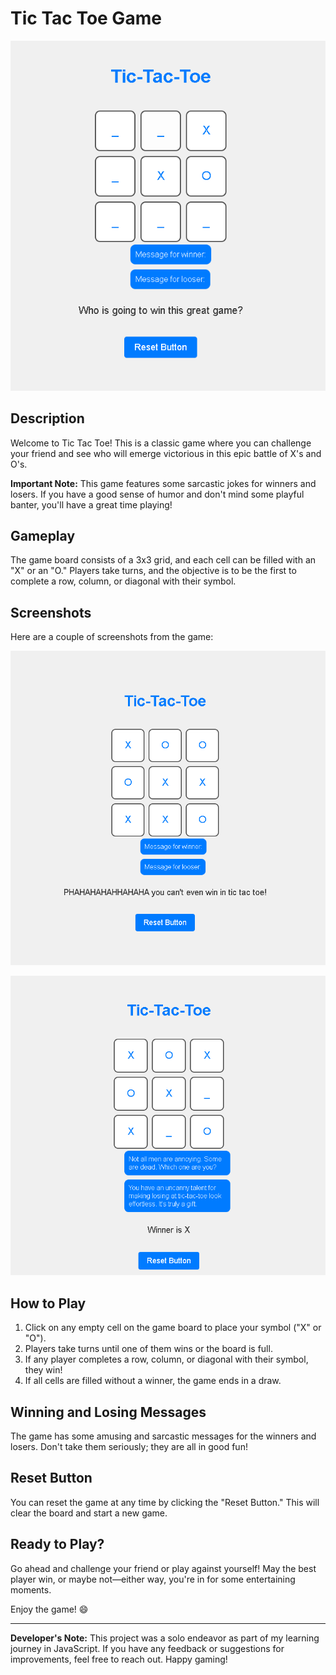 # Tic Tac Toe Game

![Game Start Screenshot](screenshots/start.PNG)

## Description

Welcome to Tic Tac Toe! This is a classic game where you can challenge your friend and see who will emerge victorious in this epic battle of X's and O's.

**Important Note:** This game features some sarcastic jokes for winners and losers. If you have a good sense of humor and don't mind some playful banter, you'll have a great time playing!

## Gameplay

The game board consists of a 3x3 grid, and each cell can be filled with an "X" or an "O." Players take turns, and the objective is to be the first to complete a row, column, or diagonal with their symbol.

## Screenshots

Here are a couple of screenshots from the game:

![Game Draw Screenshot](screenshots/draw.PNG)

![Game Win Screenshot](screenshots/win.PNG)

## How to Play

1. Click on any empty cell on the game board to place your symbol ("X" or "O").
2. Players take turns until one of them wins or the board is full.
3. If any player completes a row, column, or diagonal with their symbol, they win!
4. If all cells are filled without a winner, the game ends in a draw.

## Winning and Losing Messages

The game has some amusing and sarcastic messages for the winners and losers. Don't take them seriously; they are all in good fun!

## Reset Button

You can reset the game at any time by clicking the "Reset Button." This will clear the board and start a new game.

## Ready to Play?

Go ahead and challenge your friend or play against yourself! May the best player win, or maybe not—either way, you're in for some entertaining moments.

Enjoy the game! 😄

---

**Developer's Note:** This project was a solo endeavor as part of my learning journey in JavaScript. If you have any feedback or suggestions for improvements, feel free to reach out. Happy gaming!

